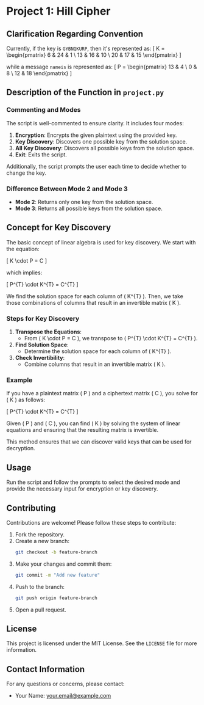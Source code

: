 # Project 1: Hill Cipher

## Clarification Regarding Convention

Currently, if the key is `GYBNQKURP`, then it's represented as:
\[ K = \begin{pmatrix} 6 & 24 & 1 \\ 13 & 16 & 10 \\ 20 & 17 & 15 \end{pmatrix} \]

while a message `nameis` is represented as:
\[ P = \begin{pmatrix} 13 & 4 \\ 0 & 8 \\ 12 & 18 \end{pmatrix} \]

## Description of the Function in `project.py`

### Commenting and Modes

The script is well-commented to ensure clarity. It includes four modes:

1. **Encryption**: Encrypts the given plaintext using the provided key.
2. **Key Discovery**: Discovers one possible key from the solution space.
3. **All Key Discovery**: Discovers all possible keys from the solution space.
4. **Exit**: Exits the script.

Additionally, the script prompts the user each time to decide whether to change the key.

### Difference Between Mode 2 and Mode 3

- **Mode 2**: Returns only one key from the solution space.
- **Mode 3**: Returns all possible keys from the solution space.

## Concept for Key Discovery

The basic concept of linear algebra is used for key discovery. We start with the equation:

\[
K \cdot P = C
\]

which implies:

\[
P^{T} \cdot K^{T} = C^{T}
\]

We find the solution space for each column of \( K^{T} \). Then, we take those combinations of columns that result in an invertible matrix \( K \).

### Steps for Key Discovery

1. **Transpose the Equations**:
   - From \( K \cdot P = C \), we transpose to \( P^{T} \cdot K^{T} = C^{T} \).
2. **Find Solution Space**:
   - Determine the solution space for each column of \( K^{T} \).
3. **Check Invertibility**:
   - Combine columns that result in an invertible matrix \( K \).

### Example

If you have a plaintext matrix \( P \) and a ciphertext matrix \( C \), you solve for \( K \) as follows:

\[
P^{T} \cdot K^{T} = C^{T}
\]

Given \( P \) and \( C \), you can find \( K \) by solving the system of linear equations and ensuring that the resulting matrix is invertible.

This method ensures that we can discover valid keys that can be used for decryption.

## Usage

Run the script and follow the prompts to select the desired mode and provide the necessary input for encryption or key discovery.

## Contributing

Contributions are welcome! Please follow these steps to contribute:

1. Fork the repository.
2. Create a new branch:
   ```sh
   git checkout -b feature-branch
   ```
3. Make your changes and commit them:
   ```sh
   git commit -m "Add new feature"
   ```
4. Push to the branch:
   ```sh
   git push origin feature-branch
   ```
5. Open a pull request.

## License

This project is licensed under the MIT License. See the `LICENSE` file for more information.

## Contact Information

For any questions or concerns, please contact:

- Your Name: [your.email@example.com](mailto:your.email@example.com)
